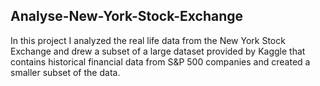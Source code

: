 ## Analyse-New-York-Stock-Exchange
In this project I analyzed the real life data from the New York Stock Exchange and drew a subset of a large dataset provided by Kaggle that contains historical financial data from S&P 500 companies and created a smaller subset of the data.

